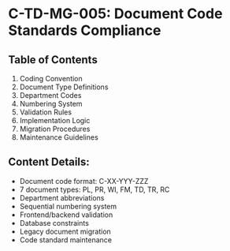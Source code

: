 # C-TD-MG-005: Document Code Standards Compliance

## Table of Contents
1. Coding Convention
2. Document Type Definitions
3. Department Codes
4. Numbering System
5. Validation Rules
6. Implementation Logic
7. Migration Procedures
8. Maintenance Guidelines

## Content Details:
- Document code format: C-XX-YYY-ZZZ
- 7 document types: PL, PR, WI, FM, TD, TR, RC
- Department abbreviations
- Sequential numbering system
- Frontend/backend validation
- Database constraints
- Legacy document migration
- Code standard maintenance
